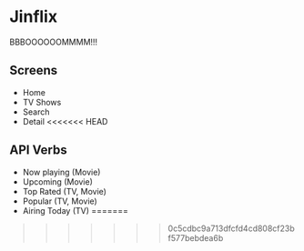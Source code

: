 # Jinflix

BBBOOOOOOMMMM!!!

## Screens
- Home
- TV Shows
- Search
- Detail
<<<<<<< HEAD

## API Verbs

- Now playing (Movie)
- Upcoming (Movie)
- Top Rated (TV, Movie)
- Popular (TV, Movie)
- Airing Today (TV)
=======
>>>>>>> 0c5cdbc9a713dfcfd4cd808cf23bf577bebdea6b
